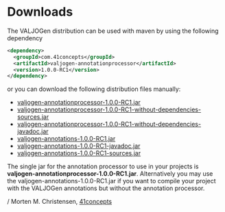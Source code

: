 <a name="jumbotron-start"/>

# Downloads

The VALJOGen distribution can be used with maven by using the following dependency

```Xml
<dependency>
  <groupId>com.41concepts</groupId>
  <artifactId>valjogen-annotationprocessor</artifactId>
  <version>1.0.0-RC1</version>
</dependency>
```

or you can download the following distribution files manually:

+ [valjogen-annotationprocessor-1.0.0-RC1.jar](..)
+ [valjogen-annotationprocessor-1.0.0-RC1-without-dependencies-sources.jar](..)
+ [valjogen-annotationprocessor-1.0.0-RC1-without-dependencies-javadoc.jar](..)
+ [valjogen-annotations-1.0.0-RC1.jar](..)
+ [valjogen-annotations-1.0.0-RC1-javadoc.jar](..)
+ [valjogen-annotations-1.0.0-RC1-sources.jar](..)

<a name="jumbotron-end"/>

The single jar for the annotation processor to use in your projects is **valjogen-annotationprocessor-1.0.0-RC1.jar**. Alternatively you may use the valjogen-annotations-1.0.0-RC1.jar if you want to compile your project with the VALJOGen annotations but without the annotation processor.

/ Morten M. Christensen, [41concepts](http://www.41concepts.com)